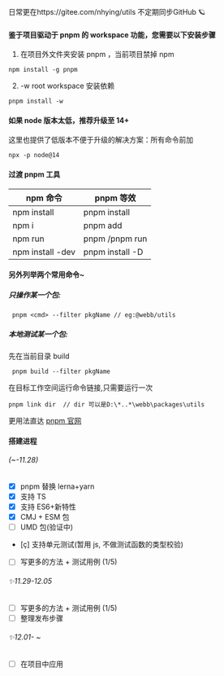 日常更在https://gitee.com/nhying/utils  不定期同步GitHub 🪐
#### 鉴于项目驱动于 pnpm 的 workspace 功能，您需要以下安装步骤

1. 在项目外文件夹安装 pnpm ，当前项目禁掉 npm

```
npm install -g pnpm
```

2. -w root workspace 安装依赖

```
pnpm install -w
```

#### 如果 node 版本太低，推荐升级至 14+

这里也提供了低版本不便于升级的解决方案：所有命令前加

```
npx -p node@14
```

#### 过渡 pnpm 工具

| npm 命令         | pnpm 等效                 |
| ---------------- | ------------------------- |
| npm install      | pnpm install              |
| npm i <pkg>      | pnpm add <pkg>            |
| npm run <cmd>    | pnpm <cmd>/pnpm run <cmd> |
| npm install -dev | pnpm install -D           |

#### 另外列举两个常用命令~

##### 只操作某一个包:

```
 pnpm <cmd> --filter pkgName // eg:@webb/utils
```

##### 本地测试某一个包:

先在当前目录 build

```
 pnpm build --filter pkgName
```

在目标工作空间运行命令链接,只需要运行一次

```
pnpm link dir  // dir 可以是D:\*..*\webb\packages\utils
```

更用法直达 [pnpm 官网](https://pnpm.io/cli/add)

#### 搭建进程

###### (~-11.28)

- [x] pnpm 替换 lerna+yarn
- [x] 支持 TS
- [x] 支持 ES6+新特性
- [x] CMJ + ESM 包
- [ ] UMD 包(验证中)
- [ç] 支持单元测试(暂用 js, 不做测试函数的类型校验)
- [ ] 写更多的方法 + 测试用例 (1/5)

###### ✨11.29-12.05

- [ ] 写更多的方法 + 测试用例 (1/5)
- [ ] 整理发布步骤

###### ✨12.01- ~

- [ ] 在项目中应用
